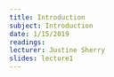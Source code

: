 ```yaml
---
title: Introduction
subject: Introduction
date: 1/15/2019
readings:
lecturer: Justine Sherry
slides: lecture1
---
```

